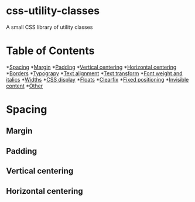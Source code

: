 # css-utility-classes
A small CSS library of utility classes

Table of Contents
=================

*[Spacing](#)
    *[Margin](#)
    *[Padding](#)
    *[Vertical centering](#)
    *[Horizontal centering](#)
*[Borders](#)
*[Typograpy](#)
    *[Text alignment](#)
    *[Text transform](#)
    *[Font weight and italics](#)
*[Widths](#)
*[CSS display](#)
*[Floats](#)
*[Clearfix](#)
*[Fixed positioning](#)
*[Invisible content](#)
*[Other](#)


Spacing
============

Margin
--------------------

Padding
--------------------

Vertical centering
--------------------

Horizontal centering
--------------------